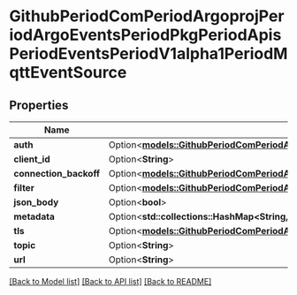 # GithubPeriodComPeriodArgoprojPeriodArgoEventsPeriodPkgPeriodApisPeriodEventsPeriodV1alpha1PeriodMqttEventSource

## Properties

Name | Type | Description | Notes
------------ | ------------- | ------------- | -------------
**auth** | Option<[**models::GithubPeriodComPeriodArgoprojPeriodArgoEventsPeriodPkgPeriodApisPeriodEventsPeriodV1alpha1PeriodBasicAuth**](github.com.argoproj.argo_events.pkg.apis.events.v1alpha1.BasicAuth.md)> |  | [optional]
**client_id** | Option<**String**> |  | [optional]
**connection_backoff** | Option<[**models::GithubPeriodComPeriodArgoprojPeriodArgoEventsPeriodPkgPeriodApisPeriodEventsPeriodV1alpha1PeriodBackoff**](github.com.argoproj.argo_events.pkg.apis.events.v1alpha1.Backoff.md)> |  | [optional]
**filter** | Option<[**models::GithubPeriodComPeriodArgoprojPeriodArgoEventsPeriodPkgPeriodApisPeriodEventsPeriodV1alpha1PeriodEventSourceFilter**](github.com.argoproj.argo_events.pkg.apis.events.v1alpha1.EventSourceFilter.md)> |  | [optional]
**json_body** | Option<**bool**> |  | [optional]
**metadata** | Option<**std::collections::HashMap<String, String>**> |  | [optional]
**tls** | Option<[**models::GithubPeriodComPeriodArgoprojPeriodArgoEventsPeriodPkgPeriodApisPeriodEventsPeriodV1alpha1PeriodTlsConfig**](github.com.argoproj.argo_events.pkg.apis.events.v1alpha1.TLSConfig.md)> |  | [optional]
**topic** | Option<**String**> |  | [optional]
**url** | Option<**String**> |  | [optional]

[[Back to Model list]](../README.md#documentation-for-models) [[Back to API list]](../README.md#documentation-for-api-endpoints) [[Back to README]](../README.md)



